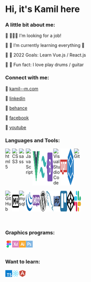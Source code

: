 # Hi, it's Kamil here

### A little bit about me:

🔸 👨🏻‍💻 I'm looking for a job!

🔹 🌱 I’m currently learning everything 🤯

🔸 🥅 2022 Goals: Learn Vue.js / React.js

🔹 🥁 Fun fact: I love play drums / guitar

### Connect with me:

🔸 [kamil--m.com](https://www.kamil--m.com/)

🔹 [linkedin](https://www.linkedin.com/in/kamil-malinowski-4034601b5/)

🔸 [behance](https://www.behance.net/kamilmalinowski)

🔹 [facebook](https://www.facebook.com/kams.malinowski)

🔸 [youtube](https://www.youtube.com/user/KamilAsomia)

### Languages and Tools:

<div style="display: flex;">
    <img align="left" alt="html5"                  width="22px" src="https://cdn.jsdelivr.net/gh/devicons/devicon/icons/html5/html5-original.svg" />
    <img align="left" alt="CSS3"                   width="22px" src="https://cdn.jsdelivr.net/gh/devicons/devicon/icons/css3/css3-original.svg"  />
    <img align="left" alt="sass"                   width="22px" src="https://cdn.jsdelivr.net/gh/devicons/devicon/icons/sass/sass-original.svg" />
    <img align="left" alt="JavaScript"             width="22px" src="https://cdn.jsdelivr.net/gh/devicons/devicon/icons/javascript/javascript-original.svg"  />
    <img align="left" alt="vuejs"                  width="22px" src="https://github.com/devicons/devicon/blob/master/icons/vuejs/vuejs-original.svg" />
    <img align="left" alt="tailwindcss"            width="22px" src="https://github.com/devicons/devicon/blob/master/icons/tailwindcss/tailwindcss-plain.svg" />
    <img align="left" alt="bootstrap"              width="22px" src="https://github.com/devicons/devicon/blob/master/icons/bootstrap/bootstrap-plain.svg" />
    <img align="left" alt="Visual Studio Code"     width="22px" src="https://cdn.jsdelivr.net/gh/devicons/devicon/icons/vscode/vscode-original.svg"/>
    <img align="left" alt="npm"                    width="22px" src="https://github.com/devicons/devicon/blob/master/icons/npm/npm-original-wordmark.svg" />
    <img align="left" alt="webpack"                width="22px" src="https://github.com/devicons/devicon/blob/master/icons/webpack/webpack-plain.svg" />
    <img align="left" alt="Git"                    width="22px" src="https://cdn.jsdelivr.net/gh/devicons/devicon/icons/git/git-original.svg"  />
</div>

<br>

<div style="display: flex;">
    <img align="left" alt="GitHub"                 width="22px" src="https://user-images.githubusercontent.com/3369400/139448065-39a229ba-4b06-434b-bc67-616e2ed80c8f.png" />
    <img align="left" alt="markdown"               width="22px" src="https://github.com/devicons/devicon/blob/master/icons/markdown/markdown-original.svg" />
    <img align="left" alt="mysql"                  width="22px" src="https://cdn.jsdelivr.net/gh/devicons/devicon/icons/mysql/mysql-original.svg" />
    <img align="left" alt="jquery"                 width="22px" src="https://github.com/devicons/devicon/blob/master/icons/jquery/jquery-plain.svg" />
    <img align="left" alt="woocommerce"            width="22px" src="https://github.com/devicons/devicon/blob/master/icons/woocommerce/woocommerce-plain.svg" />
    <img align="left" alt="wordpress"              width="22px" src="https://github.com/devicons/devicon/blob/master/icons/wordpress/wordpress-plain.svg" />
    <img align="left" alt="mysql"                  width="22px" src="https://github.com/devicons/devicon/blob/master/icons/mysql/mysql-plain.svg" />
    <img align="left" alt="php"                    width="22px" src="https://github.com/devicons/devicon/blob/master/icons/php/php-original.svg" />
    <img align="left" alt="trello"                 width="22px" src="https://github.com/devicons/devicon/blob/master/icons/trello/trello-plain.svg" />
    <img align="left" alt="codepen"                width="22px" src="https://github.com/devicons/devicon/blob/master/icons/codepen/codepen-plain.svg" />
    <img align="left" alt="slack"                  width="22px" src="https://github.com/devicons/devicon/blob/master/icons/slack/slack-original.svg" />
</div>

<br>
<br>

### Graphics programs:

<img align="left" alt="figma"                  width="22px" src="https://github.com/devicons/devicon/blob/master/icons/figma/figma-original.svg" />
<img align="left" alt="xd"                     width="22px" src="https://github.com/devicons/devicon/blob/master/icons/xd/xd-plain.svg" />
<img align="left" alt="illustrator"            width="22px" src="https://github.com/devicons/devicon/blob/master/icons/illustrator/illustrator-plain.svg" />
<img align="left" alt="photoshop"              width="22px" src="https://github.com/devicons/devicon/blob/master/icons/photoshop/photoshop-plain.svg" />

<br>
<br>

### Want to learn:

<img align="left" alt="typescript"             width="22px" src="https://github.com/devicons/devicon/blob/master/icons/typescript/typescript-plain.svg" />
<img align="left" alt="react"                  width="22px" src="https://github.com/devicons/devicon/blob/master/icons/react/react-original.svg" />
<img align="left" alt="angularjs"              width="22px" src="https://github.com/devicons/devicon/blob/master/icons/angularjs/angularjs-plain.svg" />
